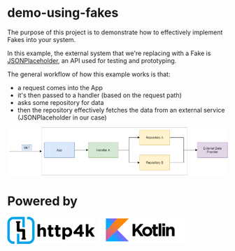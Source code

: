 # demo-using-fakes

The purpose of this project is to demonstrate how to effectively implement Fakes into your
system.

In this example, the external system that we're replacing with a Fake is [JSONPlaceholder](https://jsonplaceholder.typicode.com/), an API used for testing and prototyping.


The general workflow of how this example works is that:
 - a request comes into the App 
 - it's then passed to a handler (based on the request path)
 - asks some repository for data
 - then the repository effectively fetches the data from an external service (JSONPlaceholder in our case)

![app-schema](docs/demo-using-fakes-schema.png)


# Powered by

![http4k](./docs/assets/http4k.png) ![kotlin](./docs/assets/kotlin.png) 
